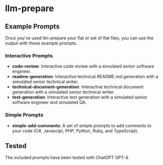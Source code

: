 # llm-prepare

## Example Prompts

Once you've used llm-prepare your flat or set of flat files, you can use the output with these example prompts.

### Interactive Prompts

- **code-review**: Interactive code review with a simulated senior software engineer.
- **readme-generation**: Interactive technical README.md generation with a simulated senior technical writer.
- **technical-document-generation**: Interactive technical document generation with a simulated senior technical writer.
- **test-generation**: Interactive test generation with a simulated senior software engineer and simulated QA.

### Simple Prompts

- **simple-add-comments**: A set of simple prompts to add comments to your code (C#, Javascipt, PHP, Python, Ruby, and TypeScript).

## Tested

The included prompts have been tested with ChatGPT GPT-4.
